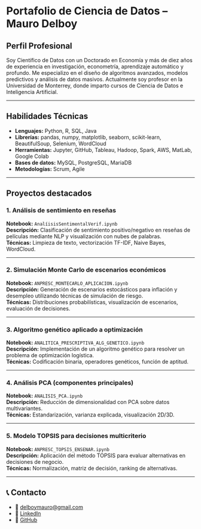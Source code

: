 # Portafolio de Ciencia de Datos – Mauro Delboy

## Perfil Profesional

Soy Científico de Datos con un Doctorado en Economía y más de diez años de experiencia en investigación, econometría, aprendizaje automático y profundo. Me especializo en el diseño de algoritmos avanzados, modelos predictivos y análisis de datos masivos. Actualmente soy profesor en la Universidad de Monterrey, donde imparto cursos de Ciencia de Datos e Inteligencia Artificial.

---

## Habilidades Técnicas

- **Lenguajes:** Python, R, SQL, Java
- **Librerías:** pandas, numpy, matplotlib, seaborn, scikit-learn, BeautifulSoup, Selenium, WordCloud
- **Herramientas:** Jupyter, GitHub, Tableau, Hadoop, Spark, AWS, MatLab, Google Colab
- **Bases de datos:** MySQL, PostgreSQL, MariaDB
- **Metodologías:** Scrum, Agile

---

## Proyectos destacados

### 1. Análisis de sentimiento en reseñas
**Notebook:** `AnalíisisSentimentalVerif.ipynb`  
**Descripción:** Clasificación de sentimiento positivo/negativo en reseñas de películas mediante NLP y visualización con nubes de palabras.  
**Técnicas:** Limpieza de texto, vectorización TF-IDF, Naive Bayes, WordCloud.

---

### 2. Simulación Monte Carlo de escenarios económicos
**Notebook:** `ANPRESC_MONTECARLO_APLICACION.ipynb`  
**Descripción:** Generación de escenarios estocásticos para inflación y desempleo utilizando técnicas de simulación de riesgo.  
**Técnicas:** Distribuciones probabilísticas, visualización de escenarios, evaluación de decisiones.

---

### 3. Algoritmo genético aplicado a optimización
**Notebook:** `ANALITICA_PRESCRIPTIVA_ALG_GENETICO.ipynb`  
**Descripción:** Implementación de un algoritmo genético para resolver un problema de optimización logística.  
**Técnicas:** Codificación binaria, operadores genéticos, función de aptitud.

---

### 4. Análisis PCA (componentes principales)
**Notebook:** `ANALISIS_PCA.ipynb`  
**Descripción:** Reducción de dimensionalidad con PCA sobre datos multivariantes.  
**Técnicas:** Estandarización, varianza explicada, visualización 2D/3D.

---

### 5. Modelo TOPSIS para decisiones multicriterio
**Notebook:** `ANPRESC_TOPSIS_ENSENAR.ipynb`  
**Descripción:** Aplicación del método TOPSIS para evaluar alternativas en decisiones de negocio.  
**Técnicas:** Normalización, matriz de decisión, ranking de alternativas.

---

## 📞 Contacto

- 📧 delboymauro@gmail.com  
- 💼 [LinkedIn](https://linkedin.com/in/mauro-delboy)  
- 🐙 [GitHub](https://github.com/MauroDelboyUDEM)
